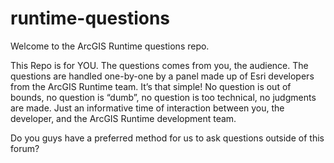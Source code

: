 # runtime-questions
Welcome to the ArcGIS Runtime questions repo.

This Repo is for YOU. The questions comes from you, the audience. The questions are handled one-by-one by a panel made up of Esri developers from the ArcGIS Runtime team. It’s that simple! No question is out of bounds, no question is “dumb”, no question is too technical, no judgments are made. Just an informative time of interaction between you, the developer, and the ArcGIS Runtime development team.

Do you guys have a preferred method for us to ask questions outside of this forum?
